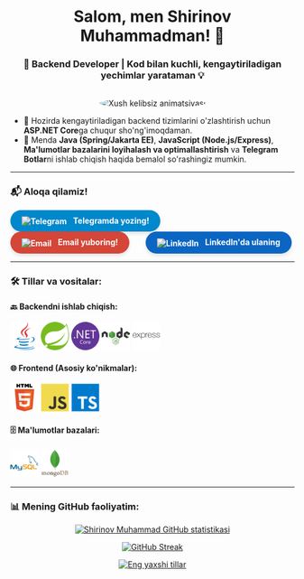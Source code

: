 <h1 align="center">Salom, men Shirinov Muhammadman! 👋</h1>
<h3 align="center">🚀 Backend Developer | Kod bilan kuchli, kengaytiriladigan yechimlar yarataman 💡</h3>

<p align="center">
  <img src="http://googleusercontent.com/image_collection/image_retrieval/12850870791861471243" width="120" height="120" alt="Xush kelibsiz animatsiyasi" style="border-radius: 50%; object-fit: cover; margin-top: 15px;"/>
</p>

- 🌱 Hozirda kengaytiriladigan backend tizimlarini o'zlashtirish uchun **ASP.NET Core**ga chuqur sho'ng'imoqdaman.
- 💬 Menda **Java (Spring/Jakarta EE)**, **JavaScript (Node.js/Express)**, **Ma'lumotlar bazalarini loyihalash va optimallashtirish** va **Telegram Botlar**ni ishlab chiqish haqida bemalol so'rashingiz mumkin.

---
### 📬 Aloqa qilamiz!

<p align="left">
  <a href="https://t.me/Shirinov_m" target="_blank" style="text-decoration: none; display: inline-block; margin-right: 25px; padding: 10px 20px; border-radius: 25px; background-color: #0088cc; color: white; font-weight: bold; box-shadow: 0 4px 6px rgba(0,0,0,0.1);">
    <img src="https://cdn-icons-png.flaticon.com/512/2111/2111646.png" alt="Telegram" width="25" height="25" style="vertical-align: middle; margin-right: 8px;"/>
    <span>Telegramda yozing!</span>
  </a>
  <a href="mailto:shirinovmuhammad11@gmail.com" target="_blank" style="text-decoration: none; display: inline-block; margin-right: 25px; padding: 10px 20px; border-radius: 25px; background-color: #D44638; color: white; font-weight: bold; box-shadow: 0 4px 6px rgba(0,0,0,0.1);">
    <img src="https://cdn-icons-png.flaticon.com/512/732/732200.png" alt="Email" width="25" height="25" style="vertical-align: middle; margin-right: 8px;"/>
    <span>Email yuboring!</span>
  </a>
  <a href="https://www.linkedin.com/in/muhammad-shirinov-1a5b35366" target="_blank" style="text-decoration: none; display: inline-block; padding: 10px 20px; border-radius: 25px; background-color: #0A66C2; color: white; font-weight: bold; box-shadow: 0 4px 6px rgba(0,0,0,0.1);">
    <img src="https://cdn-icons-png.flaticon.com/512/174/174857.png" alt="LinkedIn" width="25" height="25" style="vertical-align: middle; margin-right: 8px;" />
    <span>LinkedIn'da ulaning</span>
  </a>
</p>

---
### 🛠️ Tillar va vositalar:
#### 🔙 Backendni ishlab chiqish:
<p align="left">
  <img src="https://raw.githubusercontent.com/devicons/devicon/master/icons/java/java-original.svg" alt="Java" width="50" height="50" title="Java - Mening asosiy backend tilim" />
  <img src="https://raw.githubusercontent.com/devicons/devicon/master/icons/spring/spring-original.svg" alt="Spring" width="50" height="50" title="Spring Framework - Kuchli API'larni yaratish" />
  <img src="https://raw.githubusercontent.com/devicons/devicon/master/icons/dotnetcore/dotnetcore-original.svg" alt="ASP.NET Core" width="50" height="50" title="ASP.NET Core - Hozirda o'rganish va o'rganish!" />
  <img src="https://raw.githubusercontent.com/devicons/devicon/master/icons/nodejs/nodejs-original-wordmark.svg" alt="Node.js" width="50" height="50" title="Node.js - Tez va kengaytiriladigan backendlar uchun" />
  <img src="https://raw.githubusercontent.com/devicons/devicon/master/icons/express/express-original-wordmark.svg" alt="Express" width="50" height="50" title="Express.js - Node.js veb-ramkasi" />
</p>

#### 🌐 Frontend (Asosiy ko'nikmalar):
<p align="left">
  <img src="https://raw.githubusercontent.com/devicons/devicon/master/icons/html5/html5-original-wordmark.svg" alt="HTML5" width="50" height="50" title="HTML5 - Veb-tuzilma" />
  <img src="https://raw.githubusercontent.com/devicons/devicon/master/icons/javascript/javascript-original.svg" alt="JavaScript" width="50" height="50" title="JavaScript - Veb-interaktivlik" />
  <img src="https://raw.githubusercontent.com/devicons/devicon/master/icons/typescript/typescript-original.svg" alt="TypeScript" width="50" height="50" title="TypeScript - Kengaytiriladigan JavaScript" />
</p>

#### 🗄️ Ma'lumotlar bazalari:
<p align="left">
  <img src="https://raw.githubusercontent.com/devicons/devicon/master/icons/mysql/mysql-original-wordmark.svg" alt="MySQL" width="50" height="50" title="MySQL - Relatsion ma'lumotlar bazasi" />
  <img src="https://raw.githubusercontent.com/devicons/devicon/master/icons/mongodb/mongodb-original-wordmark.svg" alt="MongoDB" width="50" height="50" title="MongoDB - NoSQL ma'lumotlar bazasi" />
</p>

---
### 📊 Mening GitHub faoliyatim:

<p align="center">
  <a href="https://github.com/shirnv7">
    <img src="https://github-readme-stats.vercel.app/api?username=shirnv7&show_icons=true&theme=radical&include_all_commits=true&count_private=true" alt="Shirinov Muhammad GitHub statistikasi" />
  </a>
</p>

<p align="center">
  <a href="https://github.com/shirnv7">
    <img src="https://github-readme-streak-stats.herokuapp.com/?user=shirnv7&theme=radical" alt="GitHub Streak" />
  </a>
</p>

<p align="center">
  <a href="https://github.com/shirnv7">
    <img src="https://github-readme-stats.vercel.app/api/top-langs/?username=shirnv7&layout=compact&theme=radical" alt="Eng yaxshi tillar" />
  </a>
</p>
